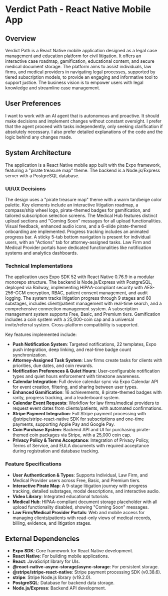 # Verdict Path - React Native Mobile App

## Overview
Verdict Path is a React Native mobile application designed as a legal case management and education platform for civil litigation. It offers an interactive case roadmap, gamification, educational content, and secure medical document storage. The platform aims to assist individuals, law firms, and medical providers in navigating legal processes, supported by tiered subscription models, to provide an engaging and informative tool to support justice. The business vision is to empower users with legal knowledge and streamline case management.

## User Preferences
I want to work with an AI agent that is autonomous and proactive. It should make decisions and implement changes without constant oversight. I prefer that the agent proceed with tasks independently, only seeking clarification if absolutely necessary. I also prefer detailed explanations of the code and the logic behind any changes made.

## System Architecture
The application is a React Native mobile app built with the Expo framework, featuring a "pirate treasure map" theme. The backend is a Node.js/Express server with a PostgreSQL database.

### UI/UX Decisions
The design uses a "pirate treasure map" theme with a warm tan/beige color palette. Key elements include an interactive litigation roadmap, a compass/ship wheel logo, pirate-themed badges for gamification, and tailored subscription selection screens. The Medical Hub features distinct upload sections and "Coming Soon" messages for all upload functionalities. Visual feedback, enhanced audio icons, and a 6-slide pirate-themed onboarding are implemented. Progress tracking includes an animated progress bar. A sticky 5-tab bottom navigation is present for individual users, with an "Actions" tab for attorney-assigned tasks. Law Firm and Medical Provider portals have dedicated functionalities like notification systems and analytics dashboards.

### Technical Implementations
The application uses Expo SDK 52 with React Native 0.76.9 in a modular monorepo structure. The backend is Node.js/Express with PostgreSQL, deployed via Railway, implementing HIPAA-compliant security with AES-256-GCM encryption, RBAC, patient consent management, and audit logging. The system tracks litigation progress through 9 stages and 60 substages, includes client/patient management with real-time search, and a comprehensive connection management system. A subscription management system supports Free, Basic, and Premium tiers. Gamification includes a coin system with a 25,000-coin cap and a universal invite/referral system. Cross-platform compatibility is supported.

Key features implemented include:
- **Push Notification System**: Targeted notifications, 22 templates, Expo push integration, deep linking, and real-time badge count synchronization.
- **Attorney-Assigned Task System**: Law firms create tasks for clients with priorities, due dates, and coin rewards.
- **Notification Preferences & Quiet Hours**: User-configurable notification types and quiet hours enforcement with timezone awareness.
- **Calendar Integration**: Full device calendar sync via Expo Calendar API for event creation, filtering, and sharing between user types.
- **Enhanced Gamification**: 16 achievements, 8 pirate-themed badges with rarity, progress tracking, and a leaderboard system.
- **Calendar Event Requests**: Workflow for law firms/medical providers to request event dates from clients/patients, with automated confirmations.
- **Stripe Payment Integration**: Full Stripe payment processing with @stripe/stripe-react-native SDK for subscriptions and one-time payments, supporting Apple Pay and Google Pay.
- **Coin Purchase System**: Backend API and UI for purchasing pirate-themed coin packages via Stripe, with a 25,000 coin cap.
- **Privacy Policy & Terms Acceptance**: Integration of Privacy Policy, Terms of Service, and EULA documents with required acceptance during registration and database tracking.

### Feature Specifications
- **User Authentication & Types**: Supports Individual, Law Firm, and Medical Provider users across Free, Basic, and Premium tiers.
- **Interactive Pirate Map**: A 9-stage litigation journey with progress tracking, detailed substages, modal descriptions, and interactive audio.
- **Video Library**: Integrated educational tutorials.
- **Medical Hub**: HIPAA-compliant document storage placeholder with all upload functionality disabled, showing "Coming Soon" messages.
- **Law Firm/Medical Provider Portals**: Web and mobile access for managing clients/patients with read-only views of medical records, billing, evidence, and litigation stages.

## External Dependencies
- **Expo SDK**: Core framework for React Native development.
- **React Native**: For building mobile applications.
- **React**: JavaScript library for UIs.
- **@react-native-async-storage/async-storage**: For persistent storage.
- **@stripe/stripe-react-native**: Stripe payment processing SDK (v0.38.6).
- **stripe**: Stripe Node.js library (v19.2.0).
- **PostgreSQL**: Database for backend data storage.
- **Node.js/Express**: Backend API development.